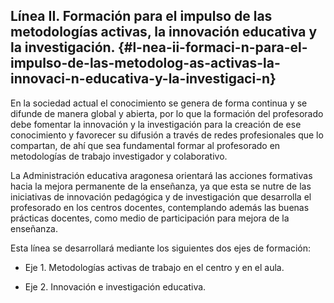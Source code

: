 ## Línea II. Formación para el impulso de las metodologías activas, la innovación educativa y la investigación. {#l-nea-ii-formaci-n-para-el-impulso-de-las-metodolog-as-activas-la-innovaci-n-educativa-y-la-investigaci-n}

En la sociedad actual el conocimiento se genera de forma continua y se difunde de manera global y abierta, por lo que la formación del profesorado debe fomentar la innovación y la investigación para la creación de ese conocimiento y favorecer su difusión a través de redes profesionales que lo compartan, de ahí que sea fundamental formar al profesorado en metodologías de trabajo investigador y colaborativo.

La Administración educativa aragonesa orientará las acciones formativas hacia la mejora permanente de la enseñanza, ya que esta se nutre de las iniciativas de innovación pedagógica y de investigación que desarrolla el profesorado en los centros docentes, contemplando además las buenas prácticas docentes, como medio de participación para mejora de la enseñanza.

Esta línea se desarrollará mediante los siguientes dos ejes de formación:

* Eje 1. Metodologías activas de trabajo en el centro y en el aula.

* Eje 2. Innovación e investigación educativa.